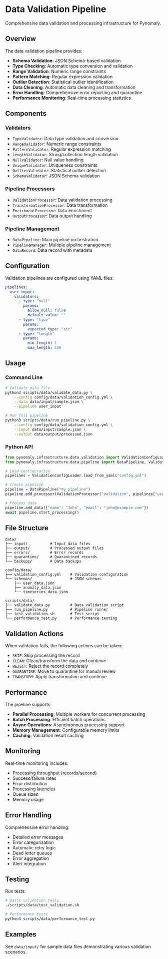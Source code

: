 # Data Validation Pipeline

Comprehensive data validation and processing infrastructure for Pynomaly.

## Overview

The data validation pipeline provides:

- **Schema Validation**: JSON Schema-based validation
- **Type Checking**: Automatic type conversion and validation
- **Range Validation**: Numeric range constraints
- **Pattern Matching**: Regular expression validation
- **Outlier Detection**: Statistical outlier identification
- **Data Cleaning**: Automatic data cleaning and transformation
- **Error Handling**: Comprehensive error reporting and quarantine
- **Performance Monitoring**: Real-time processing statistics

## Components

### Validators

- `TypeValidator`: Data type validation and conversion
- `RangeValidator`: Numeric range constraints
- `PatternValidator`: Regular expression matching
- `LengthValidator`: String/collection length validation
- `NullValidator`: Null value handling
- `UniqueValidator`: Uniqueness constraints
- `OutlierValidator`: Statistical outlier detection
- `SchemaValidator`: JSON Schema validation

### Pipeline Processors

- `ValidationProcessor`: Data validation processing
- `TransformationProcessor`: Data transformation
- `EnrichmentProcessor`: Data enrichment
- `OutputProcessor`: Data output handling

### Pipeline Management

- `DataPipeline`: Main pipeline orchestration
- `PipelineManager`: Multiple pipeline management
- `DataRecord`: Data record with metadata

## Configuration

Validation pipelines are configured using YAML files:

```yaml
pipelines:
  user_input:
    validators:
      - type: "null"
        params:
          allow_null: false
          default_value: ""
      - type: "type"
        params:
          expected_type: "str"
      - type: "length"
        params:
          min_length: 1
          max_length: 100
```

## Usage

### Command Line

```bash
# Validate data file
python3 scripts/data/validate_data.py \
    --config config/data/validation_config.yml \
    --data data/input/sample.json \
    --pipeline user_input

# Run full pipeline
python3 scripts/data/run_pipeline.py \
    --config config/data/validation_config.yml \
    --input data/input/sample.json \
    --output data/output/processed.json
```

### Python API

```python
from pynomaly.infrastructure.data.validation import ValidationConfigLoader
from pynomaly.infrastructure.data.pipeline import DataPipeline, ValidationProcessor

# Load configuration
pipelines = ValidationConfigLoader.load_from_yaml("config.yml")

# Create pipeline
pipeline = DataPipeline("my_pipeline")
pipeline.add_processor(ValidationProcessor("validation", pipelines["user_input"]))

# Process data
pipeline.add_data({"name": "John", "email": "john@example.com"})
await pipeline.start_processing()
```

## File Structure

```
data/
├── input/          # Input data files
├── output/         # Processed output files
├── errors/         # Error records
├── quarantine/     # Quarantined records
└── backups/        # Data backups

config/data/
├── validation_config.yml    # Validation configuration
└── schemas/                 # JSON schemas
    ├── user_data.json
    ├── anomaly_data.json
    └── timeseries_data.json

scripts/data/
├── validate_data.py         # Data validation script
├── run_pipeline.py          # Pipeline runner
├── test_validation.sh       # Test script
└── performance_test.py      # Performance testing
```

## Validation Actions

When validation fails, the following actions can be taken:

- `SKIP`: Skip processing the record
- `CLEAN`: Clean/transform the data and continue
- `REJECT`: Reject the record completely
- `QUARANTINE`: Move to quarantine for manual review
- `TRANSFORM`: Apply transformation and continue

## Performance

The pipeline supports:

- **Parallel Processing**: Multiple workers for concurrent processing
- **Batch Processing**: Efficient batch operations
- **Async Operations**: Asynchronous processing support
- **Memory Management**: Configurable memory limits
- **Caching**: Validation result caching

## Monitoring

Real-time monitoring includes:

- Processing throughput (records/second)
- Success/failure rates
- Error distribution
- Processing latencies
- Queue sizes
- Memory usage

## Error Handling

Comprehensive error handling:

- Detailed error messages
- Error categorization
- Automatic retry logic
- Dead letter queues
- Error aggregation
- Alert integration

## Testing

Run tests:

```bash
# Basic validation tests
./scripts/data/test_validation.sh

# Performance tests
python3 scripts/data/performance_test.py
```

## Examples

See `data/input/` for sample data files demonstrating various validation scenarios.

